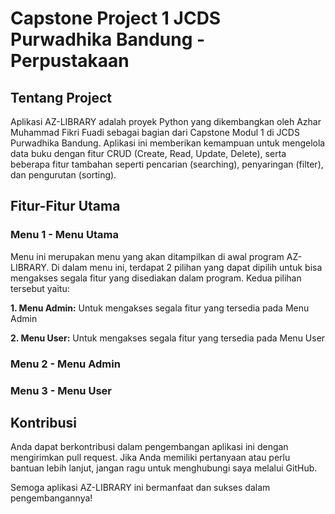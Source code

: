 # Capstone Project 1 JCDS Purwadhika Bandung - Perpustakaan

## Tentang Project

Aplikasi AZ-LIBRARY adalah proyek Python yang dikembangkan oleh Azhar Muhammad Fikri Fuadi sebagai bagian dari Capstone Modul 1 di JCDS Purwadhika Bandung. Aplikasi ini memberikan kemampuan untuk mengelola data buku dengan fitur CRUD (Create, Read, Update, Delete), serta beberapa fitur tambahan seperti pencarian (searching), penyaringan (filter), dan pengurutan (sorting).

## Fitur-Fitur Utama

### Menu 1 - Menu Utama

Menu ini merupakan menu yang akan ditampilkan di awal program AZ-LIBRARY. Di dalam menu ini, terdapat 2 pilihan yang dapat dipilih untuk bisa mengakses segala fitur yang disediakan dalam program. Kedua pilihan tersebut yaitu:

**1. Menu Admin:** Untuk mengakses segala fitur yang tersedia pada Menu Admin

**2. Menu User:** Untuk mengakses segala fitur yang tersedia pada Menu User

### Menu 2 - Menu Admin

### Menu 3 - Menu User

## Kontribusi

Anda dapat berkontribusi dalam pengembangan aplikasi ini dengan mengirimkan pull request. Jika Anda memiliki pertanyaan atau perlu bantuan lebih lanjut, jangan ragu untuk menghubungi saya melalui GitHub.

Semoga aplikasi AZ-LIBRARY ini bermanfaat dan sukses dalam pengembangannya!
